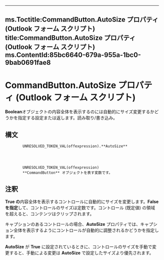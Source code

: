 

---
ms.Toctitle:CommandButton.AutoSize プロパティ (Outlook フォーム スクリプト)
title:CommandButton.AutoSize プロパティ (Outlook フォーム スクリプト)
ms.ContentId:85bc6640-679a-955a-1bc0-9bab0691fae8
---
# CommandButton.AutoSize プロパティ (Outlook フォーム スクリプト)




**Boolean**オブジェクトの内容全体を表示するのには自動的にサイズ変更するかどうかを指定する設定または返します。読み取り/書き込み。

## 構文

            UNRESOLVED_TOKEN_VAL(offexpression).**AutoSize**




            UNRESOLVED_TOKEN_VAL(offexpression)
            **CommandButton** オブジェクトを表す変数です。



## 注釈
**True の**内容全体を表示するコントロールに自動的にサイズを変更します。**False を指定**して、コントロールのサイズは定数です。コントロール (既定値) の領域を超えると、コンテンツはクリップされます。



キャプションのあるコントロールの場合、**AutoSize** プロパティでは、キャプション全体を表示するようにコントロールが自動的に調整されるかどうかを指定します。



**AutoSize** が **True** に設定されているときに、コントロールのサイズを手動で変更すると、手動による変更は **AutoSize** で設定したサイズより優先されます。




